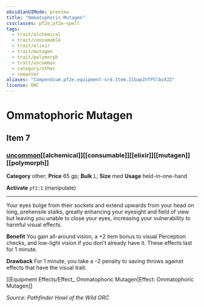 ```yaml
---
obsidianUIMode: preview
title: "Ommatophoric Mutagen"
cssclasses: pf2e,pf2e-spell
tags:
  - trait/alchemical
  - trait/consumable
  - trait/elixir
  - trait/mutagen
  - trait/polymorph
  - trait/uncommon
  - category/other
  - remaster
aliases: "Compendium.pf2e.equipment-srd.Item.I1GapZnTPSlbvX2Z"
license: ORC
---
```

# Ommatophoric Mutagen
## Item 7
### [uncommon](uncommon "Uncommon Rarity Trait")[[alchemical]][[consumable]][[elixir]][[mutagen]][[polymorph]]

**Category** other; 
**Price** 65 gp; 
**Bulk** L; **Size** med
**Usage** held-in-one-hand

**Activate** `pf2:1` (manipulate)

* * *

Your eyes bulge from their sockets and extend upwards from your head on long, prehensile stalks, greatly enhancing your eyesight and field of view but leaving you unable to close your eyes, increasing your vulnerability to harmful visual effects.

**Benefit** You gain all-around vision, a +2 item bonus to visual Perception checks, and low-light vision if you don't already have it. These effects last for 1 minute.

**Drawback** For 1 minute, you take a –2 penalty to saving throws against effects that have the visual trait.

[[Equipment Effects/Effect_ Ommatophoric Mutagen|Effect: Ommatophoric Mutagen]]

*Source: Pathfinder Howl of the Wild*
*ORC*
